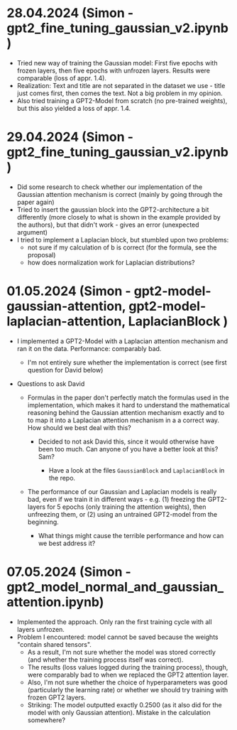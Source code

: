 # 28.04.2024 (Simon - gpt2_fine_tuning_gaussian_v2.ipynb)

- Tried new way of training the Gaussian model: First five epochs with frozen layers, then five epochs with unfrozen layers. Results were comparable (loss of appr. 1.4).
- Realization: Text and title are not separated in the dataset we use - title just comes first, then comes the text. Not a big problem in my opinion.
- Also tried training a GPT2-Model from scratch (no pre-trained weights), but this also yielded a loss of appr. 1.4.

# 29.04.2024 (Simon - gpt2_fine_tuning_gaussian_v2.ipynb)

- Did some research to check whether our implementation of the Gaussian attention mechanism is correct (mainly by going through the paper again)
- Tried to insert the gaussian block into the GPT2-architecture a bit differently (more closely to what is shown in the example provided by the authors), but that didn't work - gives an error (unexpected argument)
- I tried to implement a Laplacian block, but stumbled upon two problems:
    - not sure if my calculation of b is correct (for the formula, see the proposal)
    - how does normalization work for Laplacian distributions?

# 01.05.2024 (Simon - gpt2-model-gaussian-attention, gpt2-model-laplacian-attention, LaplacianBlock )

- I implemented a GPT2-Model with a Laplacian attention mechanism and ran it on the data. Performance: comparably bad.

    - I'm not entirely sure whether the implementation is correct (see first question for David below)

- Questions to ask David

    - Formulas in the paper don't perfectly match the formulas used in the implementation, which makes it hard to understand the mathematical reasoning behind the Gaussian attention mechanism exactly and to to map it into a Laplacian attention mechanism in a a correct way. How should we best deal with this?

        - Decided to not ask David this, since it would otherwise have been too much. Can anyone of you have a better look at this? Sam?

            - Have a look at the files `GaussianBlock` and `LaplacianBlock` in the repo.

    - The performance of our Gaussian and Laplacian models is really bad, even if we train it in different ways - e.g. (1) freezing the GPT2-layers for 5 epochs (only training the attention weights), then unfreezing them, or (2) using an untrained GPT2-model from the beginning.

        - What things might cause the terrible performance and how can we best address it?

# 07.05.2024 (Simon - gpt2_model_normal_and_gaussian_attention.ipynb)

- Implemented the approach. Only ran the first training cycle with all layers unfrozen.
- Problem I encountered: model cannot be saved because the weights "contain shared tensors".
    - As a result, I'm not sure whether the model was stored correctly (and whether the training process itself was correct).
    - The results (loss values logged during the training process), though, were comparably bad to when we replaced the GPT2 attention layer.
    - Also, I'm not sure whether the choice of hyperparameters was good (particularly the learning rate) or whether we should try training with frozen GPT2 layers.
    - Striking: The model outputted exactly 0.2500 (as it also did for the model with only Gaussian attention). Mistake in the calculation somewhere?